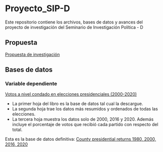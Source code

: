 # Proyecto_SIP-D
Este repositorio contiene los archivos, bases de datos y avances del proyecto de investigación del Seminario de Investigación Política - D
## Propuesta
[Propuesta de investigación](https://github.com/AlvaroPLZ/Proyecto---SIP-D/blob/bd56b82ddbfb95773075b2117a3cdaf3fdbedb31/Propuesta_de_investigacio%CC%81n_SIP_D%20.pdf)
## Bases de datos 
### Variable dependiente 
[Votos a nivel condado en elecciones presidenciales (2000-2020)](https://github.com/AlvaroPLZ/Proyecto---SIP-D/blob/9ca214b51a89840ff8ef53d0eb7229757e835620/BASES%20DE%20DATOS/County%20Presidential%20Elections%20Returns_2000-2020/countypres_2000-2020.xlsx)
- La primer hoja del libro es la base de datos tal cual la descargue.
- La segunda hoja trae los datos más resumidos y ordenados de todas las elecciones.
- La tercera hoja muestra los datos solo de 2000, 2016 y 2020. Además incluye el porcentaje de votos que recibió cada partido con respecto del total.

Esta es la base de datos definitiva: [County presidential returns 1980, 2000, 2016, 2020](https://github.com/AlvaroPLZ/Proyecto---SIP-D/blob/2f4158988543500aec3b290131dd02a776ab6157/BASES%20DE%20DATOS/County%20Presidential%20Elections%20Returns_2000-2020/countypres_1980-2020.xlsx)
